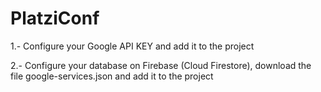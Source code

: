 # PlatziConf

1.- Configure your Google API KEY and add it to the project

2.- Configure your database on Firebase (Cloud Firestore), download the file google-services.json and add it to the project
